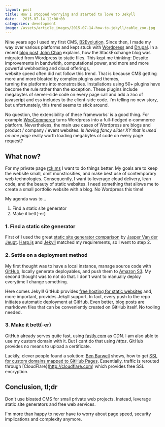 ```yaml
---
layout: post
title: How I stopped worrying and started to love to Jekyll
date:   2015-07-14 12:00:00
categories: development
image: /assets/article_images/2015-07-14-how-to-jekyll/cable_zoo.jpg
---
```


Nine years ago I used my first CMS, [B2Evolution](https://en.wikipedia.org/wiki/B2evolution). Since then, I made my way over various 
platforms and kept stuck with [Wordpress](https://www.wordpress.org) and [Drupal](https://www.drupal.org). 
In a recent [blog post](http://blog.stackexchange.com/2015/07/how-we-built-our-blog/) [John Chan](http://blog.stackexchange.com/authors/jonhmchan/) explains, 
how the StackExchange blog was migrated from Wordpress to static files. This kept me thinking: 
Despite improvements in bandwidth, computational power, and more and more powerful webhosting and cloud offerings,  
website speed often did not follow this trend. That is because CMS getting more and more bloated by complex plugins and themes,  
turning the platforms into monstrosities. Installations using 50+ plugins have become the rule rather than the exception. 
These plugins include megabytes of server-side code on every page call and add a zoo of javascript and css includes to 
the client-side code. I'm telling no new story, but unfortunately, this trend seems to stick around.

No question, the extensibility of these frameworks' is a good thing. For example [WooCommerce](http://www.woothemes.com/woocommerce/) 
turns Wordpress into a full-fledged e-commerce platform. Nevertheless, the main use cases of Wordpress are blogs and 
product / company / event websites. Is *having fancy slider XY that is used on one page* really worth loading megabytes
of code on every page request?

## What now?

For my private page [rck.ms](https://rck.ms) I want to do things better. My goals are to keep the website small, omit monstrosities,
and make best use of contemporary web technologies. Consequently, I want to leverage cloud delivery, lean code,
and the beauty of static websites. I need something that allows me to create a small portfolio website with a blog. No Wordpress this time!

My agenda was to...
1. Find a static site generator
3. Make it bett(-er)

### 1. Find a static site generator

First of I used the great [static site generator comparison](https://github.com/jaspervdj/static-site-generator-comparison)
 by [Jasper Van der Jeugt](https://github.com/jaspervdj). [Harp.js](https://www.harpjs.com) and [Jekyll](http://jekyllrb.com) matched my requirements, so I went to step 2.
 
### 2. Settle on a deployment method

My first thought was to have a local instance, manage source code with [GitHub](https://www.github.com), locally 
generate deployables, and push them to [Amazon S3](http://aws.amazon.com/s3/).
 My second thought was to not do that. I don't want to manually deploy everytime I change something.
 
 Here comes Jekyll! GitHub provides [free hosting for static websites](https://pages.github.com) and, more important, provides Jekyll support.
 In fact, every push to the repo initiates automatic deployment at GitHub. Even better, blog posts are markdown files
 that can be conveniently created on GitHub itself. No tooling needed. 
 
### 3. Make it bett(-er)
 
GitHub already serves quite fast, using [fastly.com](https://www.fastly.com/customers/github) as CDN. I am also able to use
my custom domain with it. But I cant do that using *https*. GitHub provides no means to upload a certificate.
 
Luckily, clever people found a solution: [Ben Burwell](https://www.benburwell.com) shows, how to get [SSL for custom domains mapped to GitHub Pages](https://www.benburwell.com/posts/configuring-cloudflare-universal-ssl/). 
Essentially, traffic is rerouted through [CloudFlare}(http://cloudflare.com) which provides free SSL encryption.

## Conclusion, tl;dr

Don't use bloated CMS for small private web projects. Instead, leverage static site generators and free web services.

I'm more than happy to never have to worry about page speed, security implications and complexity anymore.